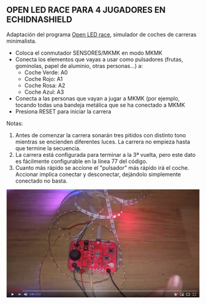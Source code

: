 ## OPEN LED RACE PARA 4 JUGADORES EN ECHIDNASHIELD

Adaptación del programa [Open LED race](https://openledrace.net/), simulador de coches de carreras minimalista.
  * Coloca el conmutador SENSORES/MKMK en modo MKMK
  * Conecta los elementos que vayas a usar como pulsadores (frutas, gominolas, papel de aluminio, otras personas...) a:
    - Coche Verde: A0
    - Coche Rojo: A1
    - Coche Rosa: A2
    - Coche Azul: A3
  * Conecta a las personas que vayan a jugar a MKMK (por ejemplo, tocando todas una bandeja metálica que se ha conectado a MKMK
  * Presiona RESET para iniciar la carrera
  
  Notas: 
  1. Antes de comenzar la carrera sonarán tres pitidos con distinto tono mientras se encienden diferentes luces. La carrera no empieza hasta que termine la secuencia.
  2. La carrera está configurada para terminar a la 3ª vuelta, pero este dato es fácilmente configurable en la línea 77 del código.
  3. Cuanto más rápido se accione el "pulsador" más rápido irá el coche. Accionar implica conectar y desconectar, dejándolo simplemente conectado no basta.
  
  [![IMAGEN](https://github.com/EchidnaShield/Recursos/blob/master/Programas_y_Aplicaciones/Echidna_OLR_4P/Imagen.png)](https://youtu.be/nXkhMWL6HnI)
   
